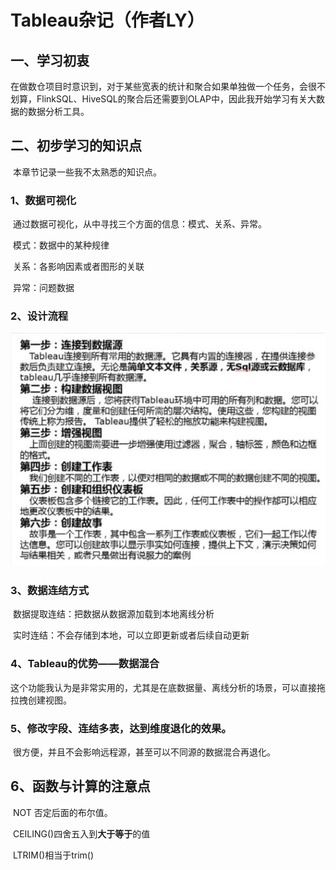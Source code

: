 # Tableau杂记（作者LY）

## 一、学习初衷

​	在做数仓项目时意识到，对于某些宽表的统计和聚合如果单独做一个任务，会很不划算，FlinkSQL、HiveSQL的聚合后还需要到OLAP中，因此我开始学习有关大数据的数据分析工具。

## 二、初步学习的知识点

​	本章节记录一些我不太熟悉的知识点。

### 1、数据可视化

​	通过数据可视化，从中寻找三个方面的信息：模式、关系、异常。

​	模式：数据中的某种规律

​	关系：各影响因素或者图形的关联

​	异常：问题数据

### 2、设计流程

![image-20240115024200507](https://raw.githubusercontent.com/LH-YS/MyPicture/master/imgs/image-20240115024200507.png)

### 3、数据连结方式

​	数据提取连结：把数据从数据源加载到本地离线分析

​	实时连结：不会存储到本地，可以立即更新或者后续自动更新

### 4、Tableau的优势——数据混合

​	这个功能我认为是非常实用的，尤其是在底数据量、离线分析的场景，可以直接拖拉拽创建视图。

### 5、修改字段、连结多表，达到维度退化的效果。

​	很方便，并且不会影响远程源，甚至可以不同源的数据混合再退化。

## 6、函数与计算的注意点

​	NOT 否定后面的布尔值。

​	CEILING()四舍五入到**大于等于**的值

​	LTRIM()相当于trim()